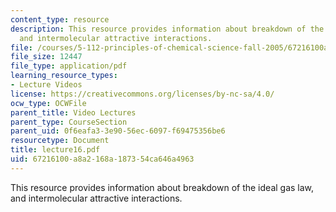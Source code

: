 ```yaml
---
content_type: resource
description: This resource provides information about breakdown of the ideal gas law,
  and intermolecular attractive interactions.
file: /courses/5-112-principles-of-chemical-science-fall-2005/67216100a8a2168a187354ca646a4963_lecture16.pdf
file_size: 12447
file_type: application/pdf
learning_resource_types:
- Lecture Videos
license: https://creativecommons.org/licenses/by-nc-sa/4.0/
ocw_type: OCWFile
parent_title: Video Lectures
parent_type: CourseSection
parent_uid: 0f6eafa3-3e90-56ec-6097-f69475356be6
resourcetype: Document
title: lecture16.pdf
uid: 67216100-a8a2-168a-1873-54ca646a4963
---
```

This resource provides information about breakdown of the ideal gas law, and intermolecular attractive interactions.